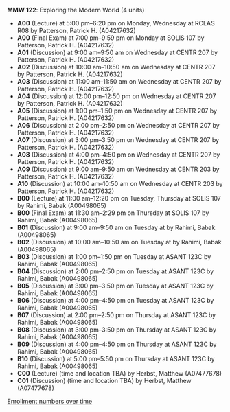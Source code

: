 **MMW 122**: Exploring the Modern World (4 units)

- **A00** (Lecture) at 5:00 pm–6:20 pm on Monday, Wednesday at RCLAS R08 by Patterson, Patrick H. (A04217632)
- **A00** (Final Exam) at 7:00 pm–9:59 pm on Monday at SOLIS 107 by Patterson, Patrick H. (A04217632)
- **A01** (Discussion) at 9:00 am–9:50 am on Wednesday at CENTR 207 by Patterson, Patrick H. (A04217632)
- **A02** (Discussion) at 10:00 am–10:50 am on Wednesday at CENTR 207 by Patterson, Patrick H. (A04217632)
- **A03** (Discussion) at 11:00 am–11:50 am on Wednesday at CENTR 207 by Patterson, Patrick H. (A04217632)
- **A04** (Discussion) at 12:00 pm–12:50 pm on Wednesday at CENTR 207 by Patterson, Patrick H. (A04217632)
- **A05** (Discussion) at 1:00 pm–1:50 pm on Wednesday at CENTR 207 by Patterson, Patrick H. (A04217632)
- **A06** (Discussion) at 2:00 pm–2:50 pm on Wednesday at CENTR 207 by Patterson, Patrick H. (A04217632)
- **A07** (Discussion) at 3:00 pm–3:50 pm on Wednesday at CENTR 207 by Patterson, Patrick H. (A04217632)
- **A08** (Discussion) at 4:00 pm–4:50 pm on Wednesday at CENTR 207 by Patterson, Patrick H. (A04217632)
- **A09** (Discussion) at 9:00 am–9:50 am on Wednesday at CENTR 203 by Patterson, Patrick H. (A04217632)
- **A10** (Discussion) at 10:00 am–10:50 am on Wednesday at CENTR 203 by Patterson, Patrick H. (A04217632)
- **B00** (Lecture) at 11:00 am–12:20 pm on Tuesday, Thursday at SOLIS 107 by Rahimi, Babak (A00498065)
- **B00** (Final Exam) at 11:30 am–2:29 pm on Thursday at SOLIS 107 by Rahimi, Babak (A00498065)
- **B01** (Discussion) at 9:00 am–9:50 am on Tuesday at   by Rahimi, Babak (A00498065)
- **B02** (Discussion) at 10:00 am–10:50 am on Tuesday at   by Rahimi, Babak (A00498065)
- **B03** (Discussion) at 1:00 pm–1:50 pm on Tuesday at ASANT 123C by Rahimi, Babak (A00498065)
- **B04** (Discussion) at 2:00 pm–2:50 pm on Tuesday at ASANT 123C by Rahimi, Babak (A00498065)
- **B05** (Discussion) at 3:00 pm–3:50 pm on Tuesday at ASANT 123C by Rahimi, Babak (A00498065)
- **B06** (Discussion) at 4:00 pm–4:50 pm on Tuesday at ASANT 123C by Rahimi, Babak (A00498065)
- **B07** (Discussion) at 2:00 pm–2:50 pm on Thursday at ASANT 123C by Rahimi, Babak (A00498065)
- **B08** (Discussion) at 3:00 pm–3:50 pm on Thursday at ASANT 123C by Rahimi, Babak (A00498065)
- **B09** (Discussion) at 4:00 pm–4:50 pm on Thursday at ASANT 123C by Rahimi, Babak (A00498065)
- **B10** (Discussion) at 5:00 pm–5:50 pm on Thursday at ASANT 123C by Rahimi, Babak (A00498065)
- **C00** (Lecture) (time and location TBA) by Herbst, Matthew (A07477678)
- **C01** (Discussion) (time and location TBA) by Herbst, Matthew (A07477678)

[Enrollment numbers over time](./MMW122.tsv)

